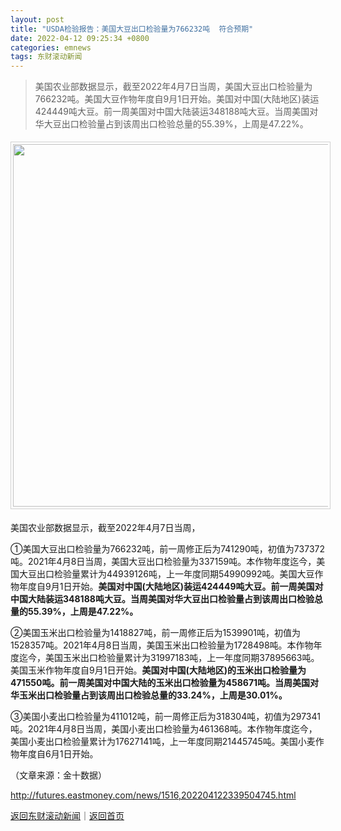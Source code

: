```yaml
---
layout: post
title: "USDA检验报告：美国大豆出口检验量为766232吨  符合预期"
date: 2022-04-12 09:25:34 +0800
categories: emnews
tags: 东财滚动新闻
---
```

> 美国农业部数据显示，截至2022年4月7日当周，美国大豆出口检验量为766232吨。美国大豆作物年度自9月1日开始。美国对中国(大陆地区)装运424449吨大豆。前一周美国对中国大陆装运348188吨大豆。当周美国对华大豆出口检验量占到该周出口检验总量的55.39%，上周是47.22%。

<center><img src="https://dfscdn.dfcfw.com/download/D25757114437307877668_w1143h194.jpg" width="580" emheight="98" style="border:#d1d1d1 1px solid;padding:3px;margin:5px 0;" /></center><p>美国农业部数据显示，截至2022年4月7日当周，</p><p>①美国大豆出口检验量为766232吨，前一周修正后为741290吨，初值为737372吨。2021年4月8日当周，美国大豆出口检验量为337159吨。本作物年度迄今，美国大豆出口检验量累计为44939126吨，上一年度同期54990992吨。美国大豆作物年度自9月1日开始。<strong>美国对中国(大陆地区)装运424449吨大豆。前一周美国对中国大陆装运348188吨大豆。当周美国对华大豆出口检验量占到该周出口检验总量的55.39%，上周是47.22%。</strong></p><p>②美国玉米出口检验量为1418827吨，前一周修正后为1539901吨，初值为1528357吨。2021年4月8日当周，美国玉米出口检验量为1728498吨。本作物年度迄今，美国玉米出口检验量累计为31997183吨，上一年度同期37895663吨。美国玉米作物年度自9月1日开始。<strong>美国对中国(大陆地区)的玉米出口检验量为471550吨。前一周美国对中国大陆的玉米出口检验量为458671吨。当周美国对华玉米出口检验量占到该周出口检验总量的33.24%，上周是30.01%。</strong></p><p>③美国小麦出口检验量为411012吨，前一周修正后为318304吨，初值为297341吨。2021年4月8日当周，美国小麦出口检验量为461368吨。本作物年度迄今，美国小麦出口检验量累计为17627141吨，上一年度同期21445745吨。美国小麦作物年度自6月1日开始。</p><p class="em_media">（文章来源：金十数据）</p>

<http://futures.eastmoney.com/news/1516,202204122339504745.html>

[返回东财滚动新闻](//finews.withounder.com/emnews/)｜[返回首页](//finews.withounder.com/)